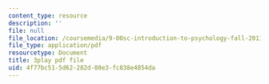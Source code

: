 ```yaml
---
content_type: resource
description: ''
file: null
file_location: /coursemedia/9-00sc-introduction-to-psychology-fall-2011/4f77bc515d62282d80e3fc838e4854da_2fbrl6WoIyo.pdf
file_type: application/pdf
resourcetype: Document
title: 3play pdf file
uid: 4f77bc51-5d62-282d-80e3-fc838e4854da
---
```


